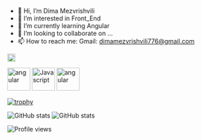 - 👋 Hi, I’m Dima Mezvrishvili
- 👀 I’m interested in Front_End
- 🌱 I’m currently learning Angular
- 💞️ I’m looking to collaborate on ...
- 📫 How to reach me: Gmail: dimamezvrishvili776@gmail.com

<!---
dim2019/dim2019 is a ✨ special ✨ repository because its `README.md` (this file) appears on your GitHub profile.
You can click the Preview link to take a look at your changes.
--->
[<img src='https://cdn.jsdelivr.net/npm/simple-icons@3.0.1/icons/github.svg' alt='github' height='18'>](https://github.com/dim2019) 

[<img src='https://upload.wikimedia.org/wikipedia/commons/thumb/c/cf/Angular_full_color_logo.svg/1200px-Angular_full_color_logo.svg.png' alt='angular' height='52'>](https://angular.io) 
[<img src='https://i.pinimg.com/originals/28/75/3d/28753ddf79d70042ba86564947e13bf5.png' alt='Javascript' height='52'>](https://javascript.io) 
[<img src='https://upload.wikimedia.org/wikipedia/commons/thumb/c/cf/Angular_full_color_logo.svg/1200px-Angular_full_color_logo.svg.png' alt='angular' height='52'>](https://typescript.io) 

[![trophy](https://github-profile-trophy.vercel.app/?username=dim2019&theme=onedark&margin-w=15&margin-h=15&column=7)](https://github.com/dim2019)


![GitHub stats](https://github-readme-stats.vercel.app/api?username=dim2019&show_icons=true&layout=compact&theme=onedark&) 
![GitHub stats](https://github-readme-stats.vercel.app/api/top-langs/?username=dim2019&layout=compact&theme=onedark&langs_count=15) 



![Profile views](https://gpvc.arturio.dev/dim2019) 
